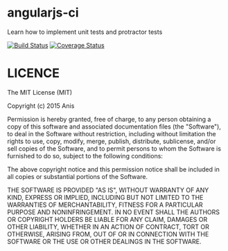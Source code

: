 # angularjs-ci
Learn how to implement unit tests and protractor tests

[![Build Status](https://travis-ci.org/anisdjer/angularjs-ci.svg?branch=develop)](https://travis-ci.org/anisdjer/angularjs-ci)
[![Coverage Status](https://coveralls.io/repos/anisdjer/angularjs-ci/badge.svg?branch=develop&service=github)](https://coveralls.io/github/anisdjer/angularjs-ci?branch=develop)


# LICENCE
The MIT License (MIT)

Copyright (c) 2015 Anis

Permission is hereby granted, free of charge, to any person obtaining a copy
of this software and associated documentation files (the "Software"), to deal
in the Software without restriction, including without limitation the rights
to use, copy, modify, merge, publish, distribute, sublicense, and/or sell
copies of the Software, and to permit persons to whom the Software is
furnished to do so, subject to the following conditions:

The above copyright notice and this permission notice shall be included in all
copies or substantial portions of the Software.

THE SOFTWARE IS PROVIDED "AS IS", WITHOUT WARRANTY OF ANY KIND, EXPRESS OR
IMPLIED, INCLUDING BUT NOT LIMITED TO THE WARRANTIES OF MERCHANTABILITY,
FITNESS FOR A PARTICULAR PURPOSE AND NONINFRINGEMENT. IN NO EVENT SHALL THE
AUTHORS OR COPYRIGHT HOLDERS BE LIABLE FOR ANY CLAIM, DAMAGES OR OTHER
LIABILITY, WHETHER IN AN ACTION OF CONTRACT, TORT OR OTHERWISE, ARISING FROM,
OUT OF OR IN CONNECTION WITH THE SOFTWARE OR THE USE OR OTHER DEALINGS IN THE
SOFTWARE.

